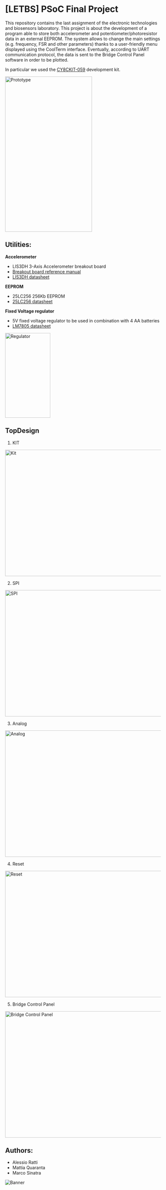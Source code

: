# [LETBS] PSoC Final Project
This repository contains the last assignment of the electronic technologies and biosensors laboratory.
This project is about the development of a program able to store both accelerometer and potentiometer/photoresistor data in an external EEPROM. The system allows to change the main settings (e.g. frequency, FSR and other parameters) thanks to a user-friendly menu displayed using the CoolTerm interface. Eventually, according to UART communication protocol, the data is sent to the Bridge Control Panel software in order to be plotted.

In particular we used the [CY8CKIT-059](https://www.cypress.com/documentation/development-kitsboards/cy8ckit-059-psoc-5lp-prototyping-kit-onboard-programmer-and) development kit.

<img src="https://raw.githubusercontent.com/AlessioRatti/Group_02_Final_Project/master/Imgs/board.jpeg?token=AOZ42ACAFXG7VGZKZJTSAX262TRQY"     width="281" height="500" title="Prototype" alt="Prototype">

## Utilities:

**Accelerometer**
- LIS3DH 3-Axis Accelerometer breakout board
- <a href="https://cdn-learn.adafruit.com/downloads/pdf/adafruit-lis3dh-triple-axis-accelerometer-breakout.pdf">Breakout board reference manual</a>
- <a href="https://www.st.com/resource/en/datasheet/lis3dh.pdf">LIS3DH datasheet</a>

**EEPROM**
- 25LC256 256Kb EEPROM
- <a href="http://ww1.microchip.com/downloads/en/DeviceDoc/20005715A.pdf">25LC256 datasheet</a>

**Fixed Voltage regulator**
- 5V fixed voltage regulator to be used in combination with 4 AA batteries
-  <a href="http://www.ti.com/lit/ds/symlink/lm340.pdf">LM7805 datasheet</a>

<img src="https://raw.githubusercontent.com/AlessioRatti/Group_02_Final_Project/master/Imgs/regulator.png?token=AOZ42AHBZEVS7RYL7SIWF6S62TP4E" width="146" height="273" title="Regulator" alt="Regulator">


## TopDesign
1. KIT
<img src="https://raw.githubusercontent.com/AlessioRatti/Group_02_Final_Project/master/Imgs/KIT.png?token=AOZ42ACWBABOIVCKMPMQLGC62TP36" width="525" height="407" title="Kit" alt="Kit">

2. SPI
<img src="https://raw.githubusercontent.com/AlessioRatti/Group_02_Final_Project/master/Imgs/SPI.png?token=AOZ42AFADWAZN24XN5SCWFS62TP4A" width="525" height="407" title="SPI" alt="SPI">

3. Analog
<img src="https://raw.githubusercontent.com/AlessioRatti/Group_02_Final_Project/master/Imgs/ANALOG.png?token=AOZ42ADGI3RRUBXUJZE3MGK62TPI6" width="525" height="407" title="Analog" alt="Analog">

4. Reset
<img src="https://raw.githubusercontent.com/AlessioRatti/Group_02_Final_Project/master/Imgs/RESET.png?token=AOZ42AAZY2QA7LQIZJWX53262TP4A" width="525" height="407" title="Reset" alt="Reset">

5. Bridge Control Panel
<img src="https://raw.githubusercontent.com/AlessioRatti/Group_02_Final_Project/master/Imgs/BCP.png?token=AOZ42AB7A6YALNZ6DDJAUR262TP34" width="525" height="407" title="Bridge Control Panel" alt="Bridge Control Panel">

## Authors:
- Alessio Ratti
- Mattia Quaranta
- Marco Sinatra

<img src="https://raw.githubusercontent.com/AlessioRatti/Group_02_Final_Project/master/Imgs/banner.png?token=AOZ42ADXN2MHWP3F3JP7MTC62TP4C" title="Banner" alt="Banner">
